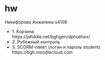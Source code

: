 # hw
Никифорова Анжелика s4108
<ul>
<li>1. Корзина</li>
https://jsfiddle.net/bghgen/dphuetwx/
<li>2. Рубежный контроль</li>
<li>3. SCORM-пакет (логин и пароль student)</li>
https://bgh.moodlecloud.com 

</ul>
